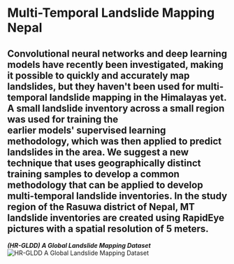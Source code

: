 # Multi-Temporal Landslide Mapping Nepal

## Convolutional neural networks and deep learning models have recently been investigated, making it possible to quickly and accurately map landslides, but they haven't been used for multi-temporal landslide mapping in the Himalayas yet. A small landslide inventory across a small region was used for training the earlier models' supervised learning methodology, which was then applied to predict landslides in the area. We suggest a new technique that uses geographically distinct training samples to develop a common methodology that can be applied to develop multi-temporal landslide inventories. In the study region of the Rasuwa district of Nepal, MT landslide inventories are created using RapidEye pictures with a spatial resolution of 5 meters.
***(HR-GLDD) A Global Landslide Mapping Dataset*** ![HR-GLDD A Global Landslide Mapping Dataset](https://github.com/sansarmeena/Multi-Temporal-Landslide-Mapping-Nepal/blob/main/Images/CF.png)

